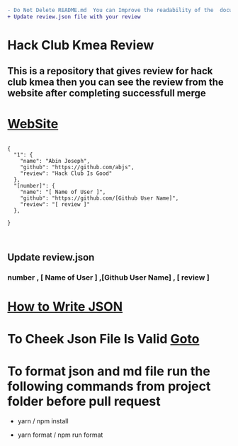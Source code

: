 ```diff
- Do Not Delete README.md  You can Improve the readability of the  document
+ Update review.json file with your review
```

# Hack Club Kmea Review

## This is a repository that gives review for hack club kmea then you can see the review from the website after completing successfull merge

# [WebSite](https://hackclubkmea.github.io/hackclubkmeareview/)

```

{
  "1": {
    "name": "Abin Joseph",
    "github": "https://github.com/abjs",
    "review": "Hack Club Is Good"
  },
  "[number]": {
    "name": "[ Name of User ]",
    "github": "https://github.com/[Github User Name]",
    "review": "[ review ]"
  },

}



```

## Update review.json

### number , [ Name of User ] ,[Github User Name] , [ review ]

# [How to Write JSON](https://www.youtube.com/results?search_query=how+to+write+a+vaild+json+doument)

# To Cheek Json File Is Valid [Goto](https://jsonlint.com/)

# To format json and md file run the following commands from project folder before pull request

- yarn / npm install

- yarn format / npm run format
